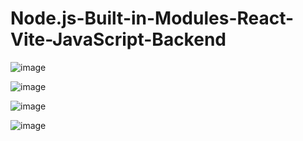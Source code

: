 # Node.js-Built-in-Modules-React-Vite-JavaScript-Backend


![image](https://github.com/user-attachments/assets/89fc2d88-3596-496d-babd-7535b4a815d3)


![image](https://github.com/user-attachments/assets/c90e3135-8a81-46c1-8f43-062a21b12030)


![image](https://github.com/user-attachments/assets/737c62e9-b504-494c-a7de-7a6d4d1e7dcd)


![image](https://github.com/user-attachments/assets/463d8750-8507-445b-87b3-8e98e057c805)
